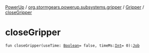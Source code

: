 [PowerUp](../../index.md) / [org.stormgears.powerup.subsystems.gripper](../index.md) / [Gripper](index.md) / [closeGripper](./close-gripper.md)

# closeGripper

`fun closeGripper(useTime: `[`Boolean`](https://kotlinlang.org/api/latest/jvm/stdlib/kotlin/-boolean/index.html)` = false, timeMs: `[`Int`](https://kotlinlang.org/api/latest/jvm/stdlib/kotlin/-int/index.html)` = 0): `[`Job`](https://kotlin.github.io/kotlinx.coroutines/kotlinx-coroutines-core/kotlinx.coroutines.experimental/-job/index.html)